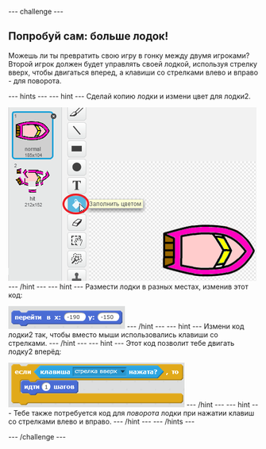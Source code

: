 \--- challenge \---

## Попробуй сам: больше лодок!

Можешь ли ты превратить свою игру в гонку между двумя игроками? Второй игрок должен будет управлять своей лодкой, используя стрелку вверх, чтобы двигаться вперед, а клавиши со стрелками влево и вправо - для поворота.

\--- hints \--- \--- hint \--- Сделай копию лодки и измени цвет для лодки2.

![screenshot](images/boat-p2.png) \--- /hint \--- \--- hint \--- Размести лодки в разных местах, изменив этот код:

![screenshot](images/boat-p2start-blocks.png) \--- /hint \--- \--- hint \--- Измени код лодки2 так, чтобы вместо мыши использовались клавиши со стрелками. \--- /hint \--- \--- hint \--- Этот код позволит тебе двигать лодку2 вперёд:

![screenshot](images/boat-p2forward-blocks.png) \--- /hint \--- \--- hint \--- Тебе также потребуется код для *поворота* лодки при нажатии клавиш со стрелками влево и вправо. \--- /hint \--- \--- /hints \---

\--- /challenge \---